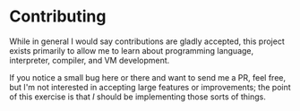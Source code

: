 # Contributing

While in general I would say contributions are gladly accepted, this
project exists primarily to allow me to learn about programming
language, interpreter, compiler, and VM development.

If you notice a small bug here or there and want to send me a PR, feel
free, but I'm not interested in accepting large features or
improvements; the point of this exercise is that *I* should be
implementing those sorts of things.
